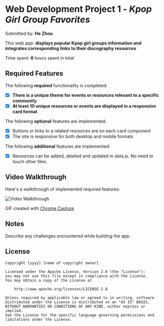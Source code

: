 # Web Development Project 1 - *Kpop Girl Group Favorites*

Submitted by: **He Zhou**

This web app: **displays popular Kpop girl groups information and integrates corresponding links to their discography resources**

Time spent: **6** hours spent in total

## Required Features

The following **required** functionality is completed:

- [x] **There is a unique theme for events or resources relevant to a specific community**
- [x] **At least 10 unique resources or events are displayed in a responsive card format**

The following **optional** features are implemented:

- [x] Buttons or links to a related resources are on each card component
- [x] The site is responsive for both desktop and mobile formats

The following **additional** features are implemented:

* [x] Resources can be added, deleted and updated in data.js. No need to touch other files.

## Video Walkthrough

Here's a walkthrough of implemented required features:

<img src='walkthrough.gif' title='Video Walkthrough' width='' alt='Video Walkthrough' />

GIF created with [Chrome Capture](https://chrome.google.com/webstore/detail/chrome-capture-screenshot/ggaabchcecdbomdcnbahdfddfikjmphe?hl=en)

## Notes

Describe any challenges encountered while building the app.

## License

    Copyright [yyyy] [name of copyright owner]

    Licensed under the Apache License, Version 2.0 (the "License");
    you may not use this file except in compliance with the License.
    You may obtain a copy of the License at

        http://www.apache.org/licenses/LICENSE-2.0

    Unless required by applicable law or agreed to in writing, software
    distributed under the License is distributed on an "AS IS" BASIS,
    WITHOUT WARRANTIES OR CONDITIONS OF ANY KIND, either express or implied.
    See the License for the specific language governing permissions and
    limitations under the License.